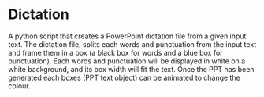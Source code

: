 # Dictation
A python script that creates a PowerPoint dictation file from a given input text.
The dictation file, splits each words and punctuation from the input text and frame them in a box (a black box for words and a blue box for punctuation).
Each words and punctuation will be displayed in white on a white background, and its box width will fit the text.
Once the PPT has been generated each boxes (PPT text object) can be animated to change the colour.